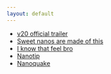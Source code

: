 ```yaml
---
layout: default
---
```


<div class="div-full div-compact">
<div class="blur"></div>
<div class="overlay"></div>
<div class="link-content" markdown="1">

* [v20 official trailer](https://youtu.be/pu5-Zji-uv8)
* [Sweet nanos are made of this](https://www.youtube.com/watch?v=avFSiUJKTEc&t=2s)
* [I know that feel bro](https://i.imgur.com/stqgqBV.png)
* [Nanotip](https://imgur.com/a/ua7PPLL)
* [Nanoquake](https://gfycat.com/sarcasticflusteredeastsiberianlaika-will-ferrell-mark-wahlberg)

</div>
</div>
